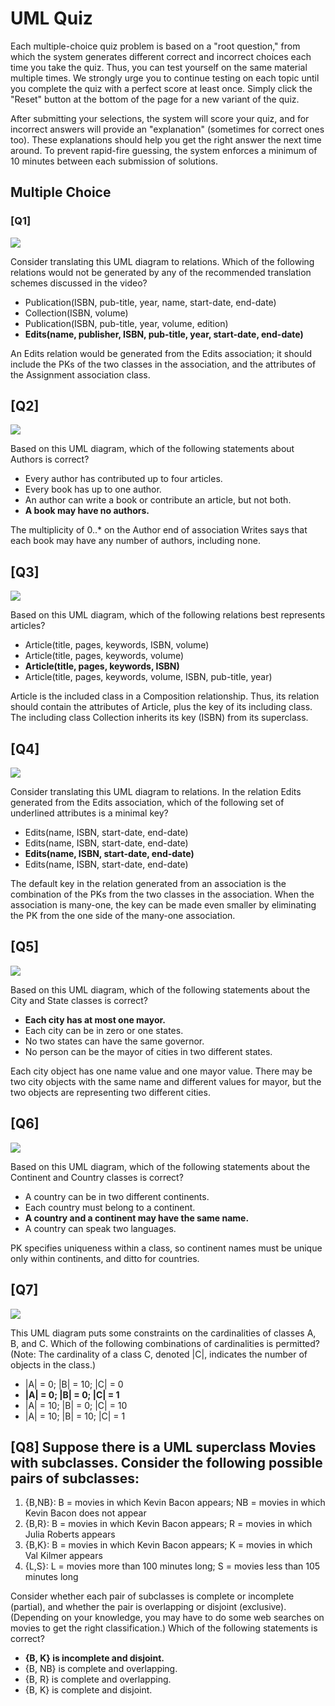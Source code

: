 # UML Quiz

Each multiple-choice quiz problem is based on a "root question," from which the system generates different correct and incorrect choices each time you take the quiz. Thus, you can test yourself on the same material multiple times. We strongly urge you to continue testing on each topic until you complete the quiz with a perfect score at least once. Simply click the "Reset" button at the bottom of the page for a new variant of the quiz.

After submitting your selections, the system will score your quiz, and for incorrect answers will provide an "explanation" (sometimes for correct ones too). These explanations should help you get the right answer the next time around. To prevent rapid-fire guessing, the system enforces a minimum of 10 minutes between each submission of solutions.

## Multiple Choice

### [Q1]

![](https://prod-c2g.s3.amazonaws.com/db/Winter2013/files/UML1.png)

Consider translating this UML diagram to relations. Which of the following relations would not be generated by any of the recommended translation schemes discussed in the video?

- Publication(ISBN, pub-title, year, name, start-date, end-date)
- Collection(ISBN, volume)
- Publication(ISBN, pub-title, year, volume, edition)
- **Edits(name, publisher, ISBN, pub-title, year, start-date, end-date)**

An Edits relation would be generated from the Edits association; it should include the PKs of the two classes in the association, and the attributes of the Assignment association class.

## [Q2]

![](https://prod-c2g.s3.amazonaws.com/db/Winter2013/files/UML1.png)

Based on this UML diagram, which of the following statements about Authors is correct?

- Every author has contributed up to four articles.
- Every book has up to one author.
- An author can write a book or contribute an article, but not both.
- **A book may have no authors.**

The multiplicity of 0..* on the Author end of association Writes says that each book may have any number of authors, including none.

## [Q3]

![](https://prod-c2g.s3.amazonaws.com/db/Winter2013/files/UML1.png)

Based on this UML diagram, which of the following relations best represents articles?

- Article(title, pages, keywords, ISBN, volume)
- Article(title, pages, keywords, volume)
- **Article(title, pages, keywords, ISBN)**
- Article(title, pages, keywords, volume, ISBN, pub-title, year)

Article is the included class in a Composition relationship. Thus, its relation should contain the attributes of Article, plus the key of its including class. The including class Collection inherits its key (ISBN) from its superclass.

## [Q4]

![](https://prod-c2g.s3.amazonaws.com/db/Winter2013/files/UML1.png)

Consider translating this UML diagram to relations. In the relation Edits generated from the Edits association, which of the following set of underlined attributes is a minimal key?

- Edits(name, ISBN, start-date, end-date)
- Edits(name, ISBN, start-date, end-date)
- **Edits(name, ISBN, start-date, end-date)**
- Edits(name, ISBN, start-date, end-date)

The default key in the relation generated from an association is the combination of the PKs from the two classes in the association. When the association is many-one, the key can be made even smaller by eliminating the PK from the one side of the many-one association.

## [Q5]

![](https://prod-c2g.s3.amazonaws.com/db/Winter2013/files/UML2.png)

Based on this UML diagram, which of the following statements about the City and State classes is correct?

- **Each city has at most one mayor.**
- Each city can be in zero or one states.
- No two states can have the same governor.
- No person can be the mayor of cities in two different states.

Each city object has one name value and one mayor value. There may be two city objects with the same name and different values for mayor, but the two objects are representing two different cities.

## [Q6]

![](https://prod-c2g.s3.amazonaws.com/db/Winter2013/files/UML3.png)

Based on this UML diagram, which of the following statements about the Continent and Country classes is correct?

- A country can be in two different continents.
- Each country must belong to a continent.
- **A country and a continent may have the same name.**
- A country can speak two languages.

PK specifies uniqueness within a class, so continent names must be unique only within continents, and ditto for countries.

## [Q7]

![](https://prod-c2g.s3.amazonaws.com/db/Winter2013/files/UML4.png)

This UML diagram puts some constraints on the cardinalities of classes A, B, and C. Which of the following combinations of cardinalities is permitted? (Note: The cardinality of a class C, denoted |C|, indicates the number of objects in the class.)

- |A| = 0; |B| = 10; |C| = 0
- **|A| = 0; |B| = 0; |C| = 1**
- |A| = 10; |B| = 0; |C| = 10
- |A| = 10; |B| = 10; |C| = 1

## [Q8] Suppose there is a UML superclass Movies with subclasses. Consider the following possible pairs of subclasses:

1. {B,NB}: B = movies in which Kevin Bacon appears; NB = movies in which Kevin Bacon does not appear
2. {B,R}: B = movies in which Kevin Bacon appears; R = movies in which Julia Roberts appears
3. {B,K}: B = movies in which Kevin Bacon appears; K = movies in which Val Kilmer appears
4. {L,S}: L = movies more than 100 minutes long; S = movies less than 105 minutes long

Consider whether each pair of subclasses is complete or incomplete (partial), and whether the pair is overlapping or disjoint (exclusive). (Depending on your knowledge, you may have to do some web searches on movies to get the right classification.) Which of the following statements is correct?

- **{B, K} is incomplete and disjoint.** 
- {B, NB} is complete and overlapping.
- {B, R} is complete and overlapping.
- {B, K} is complete and disjoint.